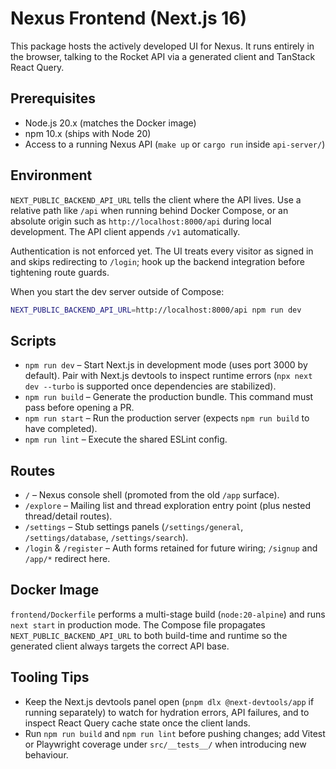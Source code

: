 # Nexus Frontend (Next.js 16)

This package hosts the actively developed UI for Nexus. It runs entirely in the browser, talking to the Rocket API via a generated client and TanStack React Query.

## Prerequisites

- Node.js 20.x (matches the Docker image)
- npm 10.x (ships with Node 20)
- Access to a running Nexus API (`make up` or `cargo run` inside `api-server/`)

## Environment

`NEXT_PUBLIC_BACKEND_API_URL` tells the client where the API lives. Use a relative path like `/api` when running behind Docker Compose, or an absolute origin such as `http://localhost:8000/api` during local development. The API client appends `/v1` automatically.

Authentication is not enforced yet. The UI treats every visitor as signed in and skips redirecting to `/login`; hook up the backend integration before tightening route guards.

When you start the dev server outside of Compose:

```bash
NEXT_PUBLIC_BACKEND_API_URL=http://localhost:8000/api npm run dev
```

## Scripts

- `npm run dev` – Start Next.js in development mode (uses port 3000 by default). Pair with Next.js devtools to inspect runtime errors (`npx next dev --turbo` is supported once dependencies are stabilized).
- `npm run build` – Generate the production bundle. This command must pass before opening a PR.
- `npm run start` – Run the production server (expects `npm run build` to have completed).
- `npm run lint` – Execute the shared ESLint config.

## Routes

- `/` – Nexus console shell (promoted from the old `/app` surface).
- `/explore` – Mailing list and thread exploration entry point (plus nested thread/detail routes).
- `/settings` – Stub settings panels (`/settings/general`, `/settings/database`, `/settings/search`).
- `/login` & `/register` – Auth forms retained for future wiring; `/signup` and `/app/*` redirect here.

## Docker Image

`frontend/Dockerfile` performs a multi-stage build (`node:20-alpine`) and runs `next start` in production mode. The Compose file propagates `NEXT_PUBLIC_BACKEND_API_URL` to both build-time and runtime so the generated client always targets the correct API base.

## Tooling Tips

- Keep the Next.js devtools panel open (`pnpm dlx @next-devtools/app` if running separately) to watch for hydration errors, API failures, and to inspect React Query cache state once the client lands.
- Run `npm run build` and `npm run lint` before pushing changes; add Vitest or Playwright coverage under `src/__tests__/` when introducing new behaviour.
